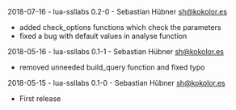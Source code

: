 2018-07-16 - lua-ssllabs 0.2-0 - Sebastian Hübner <sh@kokolor.es>
  * added check_options functions which check the parameters
  * fixed a bug with default values in analyse function

2018-05-16 - lua-ssllabs 0.1-1 - Sebastian Hübner <sh@kokolor.es>
  * removed unneeded build_query function and fixed typo

2018-05-15 - lua-ssllabs 0.1-0 - Sebastian Hübner <sh@kokolor.es>
  * First release